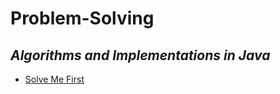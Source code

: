 # Problem-Solving
*Algorithms and Implementations in **Java***
---------------------------
- [Solve Me First](https://www.hackerrank.com/challenges/solve-me-first/problem "https://www.hackerrank.com/challenges/solve-me-first/problem")